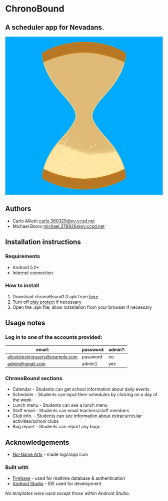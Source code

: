 # ChronoBound
## A scheduler app for Nevadans.
![ChronoBound icon](https://github.com/luhi1/ChronoBound/blob/master/app/src/main/ic_app_icon-playstore.png)
## Authors
* Carlo Allietti carlo.360329@nv.ccsd.net
* Michael Borov michael.378826@nv.ccsd.net
## Installation instructions
### Requirements
* Android 5.0+
* Internet connection
### How to install
1. Download chronoBound1.0.apk from [here](https://github.com/luhi1/ChronoBound/blob/master/chronoBound1.0.apk)
2. Turn off [play protect](https://support.google.com/googleplay/answer/2812853?hl=en#:~:text=Turn,off) if necessary
3. Open the .apk file; allow installation from your browser if necessary
## Usage notes
### Log in to one of the accounts provided:
|email:|password:|admin?:|
| --- | --- | --- |
|aliceistestingusers@example.com|password|no|
|admin@gmail.com|admin1|yes|
### ChronoBound sections
* Calendar - Students can get school information about daily events
* Scheduler - Students can input their schedules by clicking on a day of the week
* Lunch menu - Students can see a lunch menu
* Staff email - Students can email teachers/staff members
* Club info. - Students can see information about extracurricular activities/school clubs
* Bug report - Students can report any bugs
## Acknowledgements
* [No-Name Arts](https://www.instagram.com/no_name_crafts) - made logo/app icon
### Built with
* [Firebase](https://firebase.google.com) - used for realtime database & authentication
* [Android Studio](https://developer.android.com/studio) - IDE used for development

*No templates were used except those within Android Studio.*
